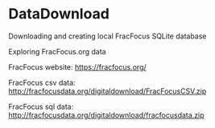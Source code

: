# DataDownload
Downloading and creating local FracFocus SQLite database

Exploring FracFocus.org data

FracFocus website: https://fracfocus.org/

FracFocus csv data: http://fracfocusdata.org/digitaldownload/FracFocusCSV.zip

FracFocus sql data: http://fracfocusdata.org/digitaldownload/fracfocusdata.zip
